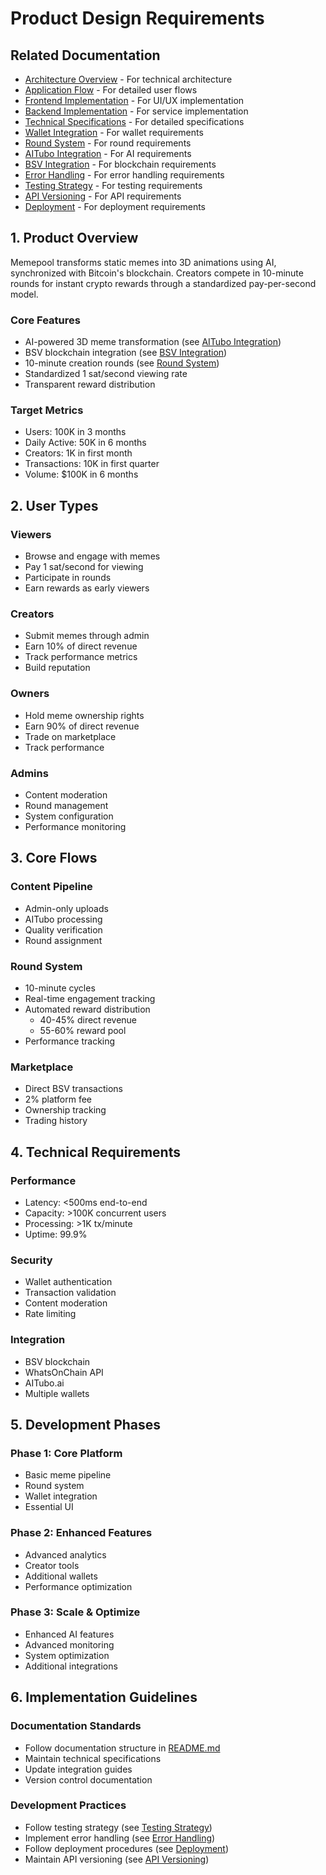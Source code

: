 # Product Design Requirements

## Related Documentation
- [Architecture Overview](./architecture.md) - For technical architecture
- [Application Flow](./appflow.md) - For detailed user flows
- [Frontend Implementation](./frontend.md) - For UI/UX implementation
- [Backend Implementation](./backend.md) - For service implementation
- [Technical Specifications](./specifications.md) - For detailed specifications
- [Wallet Integration](./wallet_integration.md) - For wallet requirements
- [Round System](./round_system.md) - For round requirements
- [AITubo Integration](./aitubo_integration.md) - For AI requirements
- [BSV Integration](./bsv_integration.md) - For blockchain requirements
- [Error Handling](./error_handling.md) - For error handling requirements
- [Testing Strategy](./testing_strategy.md) - For testing requirements
- [API Versioning](./api_versioning.md) - For API requirements
- [Deployment](./deployment.md) - For deployment requirements

## 1. Product Overview
Memepool transforms static memes into 3D animations using AI, synchronized with Bitcoin's blockchain. Creators compete in 10-minute rounds for instant crypto rewards through a standardized pay-per-second model.

### Core Features
- AI-powered 3D meme transformation (see [AITubo Integration](./aitubo_integration.md))
- BSV blockchain integration (see [BSV Integration](./bsv_integration.md))
- 10-minute creation rounds (see [Round System](./round_system.md))
- Standardized 1 sat/second viewing rate
- Transparent reward distribution

### Target Metrics
- Users: 100K in 3 months
- Daily Active: 50K in 6 months
- Creators: 1K in first month
- Transactions: 10K in first quarter
- Volume: $100K in 6 months

## 2. User Types

### Viewers
- Browse and engage with memes
- Pay 1 sat/second for viewing
- Participate in rounds
- Earn rewards as early viewers

### Creators
- Submit memes through admin
- Earn 10% of direct revenue
- Track performance metrics
- Build reputation

### Owners
- Hold meme ownership rights
- Earn 90% of direct revenue
- Trade on marketplace
- Track performance

### Admins
- Content moderation
- Round management
- System configuration
- Performance monitoring

## 3. Core Flows

### Content Pipeline
- Admin-only uploads
- AITubo processing
- Quality verification
- Round assignment

### Round System
- 10-minute cycles
- Real-time engagement tracking
- Automated reward distribution
  - 40-45% direct revenue
  - 55-60% reward pool
- Performance tracking

### Marketplace
- Direct BSV transactions
- 2% platform fee
- Ownership tracking
- Trading history

## 4. Technical Requirements

### Performance
- Latency: <500ms end-to-end
- Capacity: >100K concurrent users
- Processing: >1K tx/minute
- Uptime: 99.9%

### Security
- Wallet authentication
- Transaction validation
- Content moderation
- Rate limiting

### Integration
- BSV blockchain
- WhatsOnChain API
- AITubo.ai
- Multiple wallets

## 5. Development Phases

### Phase 1: Core Platform
- Basic meme pipeline
- Round system
- Wallet integration
- Essential UI

### Phase 2: Enhanced Features
- Advanced analytics
- Creator tools
- Additional wallets
- Performance optimization

### Phase 3: Scale & Optimize
- Enhanced AI features
- Advanced monitoring
- System optimization
- Additional integrations

## 6. Implementation Guidelines

### Documentation Standards
- Follow documentation structure in [README.md](./README.md)
- Maintain technical specifications
- Update integration guides
- Version control documentation

### Development Practices
- Follow testing strategy (see [Testing Strategy](./testing_strategy.md))
- Implement error handling (see [Error Handling](./error_handling.md))
- Follow deployment procedures (see [Deployment](./deployment.md))
- Maintain API versioning (see [API Versioning](./api_versioning.md))